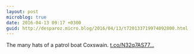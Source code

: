 ```yaml
---
layout: post
microblog: true
date: 2016-04-13 09:17 +0300
guid: http://desparoz.micro.blog/2016/04/13/t720133719974092800.html
---
```

The many hats of a patrol boat Coxswain. [t.co/N32q7AS77...](https://t.co/N32q7AS77M)
